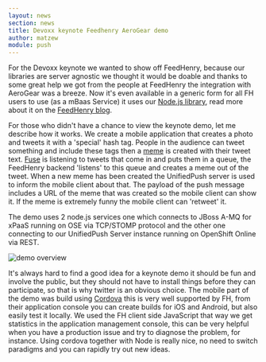 ```yaml
---
layout: news
section: news
title: Devoxx keynote Feedhenry AeroGear demo
author: matzew
module: push
---
```



For the Devoxx keynote we wanted to show off FeedHenry, because our libraries are server agnostic we thought it would be doable and thanks to some great help we got from the people at FeedHenry the integration with AeroGear was a breeze. Now it's even available in a generic form for all FH users to use (as a mBaas Service) it uses our [Node.js library](https://www.npmjs.org/package/unifiedpush-node-sender), read more about it on the [FeedHenry blog](http://www.feedhenry.com/pushing-ahead-with-integrations/).

For those who didn't have a chance to view the keynote demo, let me describe how it works. We create a mobile application that creates a photo and tweets it with a 'special' hash tag. People in the audience can tweet something and include these tags then a  [meme](http://en.wikipedia.org/wiki/Meme) is created with their tweet text. [Fuse](http://www.jboss.org/products/fuse/overview/) is listening to tweets that come in and puts them in a queue, the FeedHenry backend 'listens' to this queue and creates a meme out of the tweet. When a new meme has been created the UnifiedPush server is used to inform the mobile client about that. The payload of the push message includes a URL of the meme that was created so the mobile client can show it. If the meme is extremely funny the mobile client can 'retweet' it.

The demo uses 2 node.js services one which connects to JBoss A-MQ for xPaaS running on OSE via TCP/STOMP protocol and the other one connecting to our UnifiedPush Server instance running on OpenShift Online via REST.

![demo overview](https://4.bp.blogspot.com/-oEecCc0DIHA/VGHyoJDoUsI/AAAAAAAAwcs/0ZjA9_rLKzc/s1600/Bild2.png)

It's always hard to find a good idea for a keynote demo it should be fun and involve the public, but they should not have to install things before they can participate, so that is why twitter is an obvious choice. The mobile part of the demo was build using [Cordova](http://cordova.apache.org) this is very well supported by FH, from their application console you can create builds for iOS and Android, but also easily test it locally. We used the FH client side JavaScript that way we get statistics in the application management console, this can be very helpful when you have a production issue and try to diagnose the problem, for instance. Using cordova together with Node is really nice, no need to switch paradigms and you can rapidly try out new ideas.
